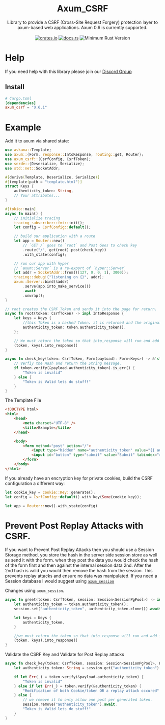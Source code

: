 <h1 align="center">
    Axum_CSRF
</h1>
<div align="center">
    Library to provide a CSRF (Cross-Site Request Forgery) protection layer to axum-based web applications. Axum 0.6 is currently supported.
</div>
<br />
<div align="center">
    <a href="https://crates.io/crates/axum_csrf"><img src="https://img.shields.io/crates/v/axum_csrf?style=plastic" alt="crates.io"></a>
    <a href="https://docs.rs/axum_csrf"><img src="https://docs.rs/axum_csrf/badge.svg" alt="docs.rs"></a>
    <img src="https://img.shields.io/badge/min%20rust-1.60-green.svg" alt="Minimum Rust Version">
</div>

# Help

If you need help with this library please join our [Discord Group](https://discord.gg/xKkm7UhM36)

## Install
```toml
# Cargo.toml
[dependencies]
axum_csrf = "0.6.1"
```

# Example

Add it to axum via shared state:
```rust
use askama::Template;
use axum::{Form, response::IntoResponse, routing::get, Router};
use axum_csrf::{CsrfConfig, CsrfToken};
use serde::{Deserialize, Serialize};
use std::net::SocketAddr;

#[derive(Template, Deserialize, Serialize)]
#[template(path = "template.html")]
struct Keys {
    authenticity_token: String,
    // Your attributes...
}

#[tokio::main]
async fn main() {
    // initialize tracing
    tracing_subscriber::fmt::init();
    let config = CsrfConfig::default();

    // build our application with a route
    let app = Router::new()
        // `GET /` goes to `root` and Post Goes to check key
        .route("/", get(root).post(check_key))
        .with_state(config);

    // run our app with hyper
    // `axum::Server` is a re-export of `hyper::Server`
    let addr = SocketAddr::from(([127, 0, 0, 1], 3000));
    tracing::debug!("listening on {}", addr);
    axum::Server::bind(&addr)
        .serve(app.into_make_service())
        .await
        .unwrap();
}

// root creates the CSRF Token and sends it into the page for return.
async fn root(token: CsrfToken) -> impl IntoResponse {
    let keys = Keys {
        //this Token is a hashed Token. it is returned and the original token is hashed for comparison.
        authenticity_token: token.authenticity_token(),
    };

    // We must return the token so that into_response will run and add it to our response cookies.
    (token, keys).into_response()
}

async fn check_key(token: CsrfToken, Form(payload): Form<Keys>) -> &'static str {
    // Verfiy the Hash and return the String message.
    if token.verify(&payload.authenticity_token).is_err() {
        "Token is invalid"
    } else {
        "Token is Valid lets do stuff!"
    }
}
```

The Template File
```html
<!DOCTYPE html>
<html>
    <head>
        <meta charset="UTF-8" />
        <title>Example</title>
    </head>

    <body>
        <form method="post" action="/">
            <input type="hidden" name="authenticity_token" value="{{ authenticity_token }}"/>
            <input id="button" type="submit" value="Submit" tabindex="4" />
        </form>
    </body>
</html>
```

If you already have an encryption key for private cookies, build the CSRF configuration a different way:
```rust
let cookie_key = cookie::Key::generate();
let config = CsrfConfig::default().with_key(Some(cookie_key));

let app = Router::new().with_state(config)
```

# Prevent Post Replay Attacks with CSRF.

If you want to Prevent Post Replay Attacks then you should use a Session Storage method.
you store the hash in the server side session store as well as send it with the form.
when they post the data you would check the hash of the form first and then against the internal session data 2nd.
After the 2nd hash is valid you would then remove the hash from the session.
This prevents replay attacks and ensure no data was manipulated.
If you need a Session database I would suggest using [`axum_session`](https://crates.io/crates/axum_session)

Changes using `axum_session`.
```rust
async fn greet(token: CsrfToken, session: Session<SessionPgPool>) -> impl IntoResponse {
    let authenticity_token = token.authenticity_token();
    session.set("authenticity_token", authenticity_token.clone()).await;

    let keys = Keys {
        authenticity_token,
    }

    //we must return the token so that into_response will run and add it to our response cookies.
    (token, keys).into_response()
}
```

Validate the CSRF Key and Validate for Post Replay attacks
```rust
async fn check_key(token: CsrfToken, session: Session<SessionPgPool>, Form(payload): Form<Keys>,) -> &'static str {
    let authenticity_token: String = session.get("authenticity_token").await.unwrap_or_default();

    if let Err(_) = token.verify(&payload.authenticity_token) {
        "Token is invalid"
    } else if let Err(_) = token.verify(&authenticity_token) {
        "Modification of both Cookie/token OR a replay attack occured"
    } else {
        // we remove it to only allow one post per generated token.
        session.remove("authenticity_token").await;
        "Token is Valid lets do stuff!"
    }
}
```
